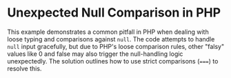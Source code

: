 # Unexpected Null Comparison in PHP
This example demonstrates a common pitfall in PHP when dealing with loose typing and comparisons against `null`.  The code attempts to handle `null` input gracefully, but due to PHP's loose comparison rules, other "falsy" values like 0 and false may also trigger the null-handling logic unexpectedly.  The solution outlines how to use strict comparisons (`===`) to resolve this.